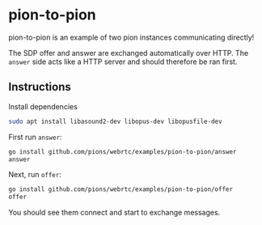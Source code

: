 # pion-to-pion
pion-to-pion is an example of two pion instances communicating directly!

The SDP offer and answer are exchanged automatically over HTTP.
The `answer` side acts like a HTTP server and should therefore be ran first.

## Instructions

Install dependencies
```sh
sudo apt install libasound2-dev libopus-dev libopusfile-dev
```

First run `answer`:
```sh
go install github.com/pions/webrtc/examples/pion-to-pion/answer
answer
```
Next, run `offer`:
```sh
go install github.com/pions/webrtc/examples/pion-to-pion/offer
offer
```

You should see them connect and start to exchange messages.

